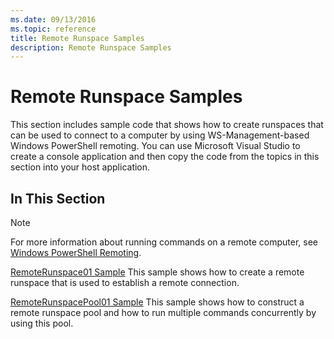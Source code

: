 ```yaml
---
ms.date: 09/13/2016
ms.topic: reference
title: Remote Runspace Samples
description: Remote Runspace Samples
---
```

# Remote Runspace Samples

This section includes sample code that shows how to create runspaces that can be used to connect to
a computer by using WS-Management-based Windows PowerShell remoting. You can use Microsoft Visual
Studio to create a console application and then copy the code from the topics in this section into
your host application.

## In This Section

> [!NOTE]
> For more information about running commands on a remote computer, see
> [Windows PowerShell Remoting](/previous-versions/ms714644(v=vs.85)).

 [RemoteRunspace01 Sample](./remoterunspace01-sample.md) This sample shows how to create a remote
 runspace that is used to establish a remote connection.

 [RemoteRunspacePool01 Sample](./remoterunspacepool01-sample.md) This sample shows how to construct
 a remote runspace pool and how to run multiple commands concurrently by using this pool.
